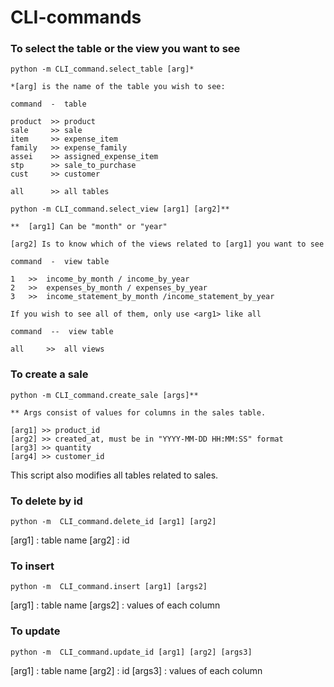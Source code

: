 # CLI-commands

### To select the table or the view you want to see

```
python -m CLI_command.select_table [arg]*
```

    *[arg] is the name of the table you wish to see:
    
    command  -  table

    product  >> product 
    sale     >> sale 
    item     >> expense_item 
    family   >> expense_family
    assei    >> assigned_expense_item 
    stp      >> sale_to_purchase
    cust     >> customer
    
    all      >> all tables

```
python -m CLI_command.select_view [arg1] [arg2]**
```

    
    **  [arg1] Can be "month" or "year"

    [arg2] Is to know which of the views related to [arg1] you want to see

    command  -  view table

    1   >>  income_by_month / income_by_year
    2   >>  expenses_by_month / expenses_by_year
    3   >>  income_statement_by_month /income_statement_by_year

    If you wish to see all of them, only use <arg1> like all

    command  --  view table

    all     >>  all views


### To create a sale

```
python -m CLI_command.create_sale [args]**
```

    ** Args consist of values for columns in the sales table.

    [arg1] >> product_id
    [arg2] >> created_at, must be in "YYYY-MM-DD HH:MM:SS" format
    [arg3] >> quantity
    [arg4] >> customer_id

This script also modifies all tables related to sales.

### To delete by id


```
python -m  CLI_command.delete_id [arg1] [arg2]
```
[arg1] : table name
[arg2] : id

### To insert

```
python -m  CLI_command.insert [arg1] [args2]
```
[arg1] : table name
[args2] : values of each column
   
### To update

```
python -m  CLI_command.update_id [arg1] [arg2] [args3]
```
[arg1] : table name
[arg2] : id
[args3] : values of each column